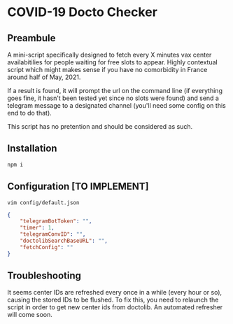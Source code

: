 # COVID-19 Docto Checker

## Preambule

A mini-script specifically designed to fetch every X minutes vax center availabitilies for people waiting for free slots to appear.
Highly contextual script which might makes sense if you have no comorbidity in France around half of May, 2021.

If a result is found, it will prompt the url on the command line (if everything goes fine, it hasn't been tested yet since no slots were found) and send a telegram message to a designated channel (you'll need some config on this end to do that).

This script has no pretention and should be considered as such.

## Installation

``` js
npm i
```

## Configuration [TO IMPLEMENT]

```
vim config/default.json
```

```json
{
    "telegramBotToken": "",
    "timer": 1,
    "telegramConvID": "",
    "doctolibSearchBaseURL": "",
    "fetchConfig": ""
}
```

## Troubleshooting

It seems center IDs are refreshed every once in a while (every hour or so), causing the stored IDs to be flushed. To fix this, you need to relaunch the script in order to get new center ids from doctolib. An automated refresher will come soon.